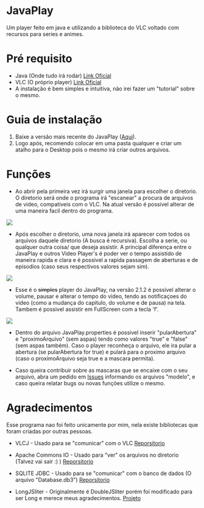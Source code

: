 # JavaPlay
Um player feito em java e utilizando a biblioteca do VLC voltado com recursos para series e animes.
# Pré requisito
- Java (Onde tudo irá rodar) [Link Oficial](https://www.java.com/pt_BR/)
- VLC  (O próprio player) [Link Oficial](https://www.videolan.org/index.pt-BR.html)
- A instalação é bem simples e intuitiva, não irei fazer um "tutorial" sobre o mesmo.
# Guia de instalação
1. Baixe a versão mais recente do JavaPlay ([Aqui](https://github.com/NatanielBR/JavaPlay/releases)).
2. Logo após, recomendo colocar em uma pasta qualquer e criar um atalho para o Desktop pois o mesmo irá criar outros arquivos.
# Funções
- Ao abrir pela primeira vez irá surgir uma janela para escolher o diretorio. O diretorio será onde o programa irá "escanear" a procura de arquivos de video, compativeis com o VLC. Na atual versão é possivel alterar de uma maneira facil dentro do programa.

![](https://i.imgur.com/yv4n99R.png)

- Após escolher o diretorio, uma nova janela irá aparecer com todos os arquivos daquele diretorio (A busca é recursiva). Escolha a serie, ou qualquer outra coisa/ que deseja assistir. A principal diferença entre o JavaPlay e outros Video Player's é poder ver o tempo assistido de maneira rapida e clara e é possivel a rapida passagem de aberturas e de episodios (caso seus respectivos valores sejam sim). 

![](https://imgur.com/j4sBhVC.png)

- Esse é o ~~simples~~ player do JavaPlay, na versão 2.1.2 é possivel alterar o volume, pausar e alterar o tempo do video, tendo as notificaçoes do video (como a mudança do capitulo, do volume e de pausa) na tela. Tambem é possivel assistir em FullScreen com a tecla 'f'.

![](https://imgur.com/RJNWhwp.png)

- Dentro do arquivo JavaPlay.properties é possivel inserir "pularAbertura" e "proximoArquivo" (sem aspas) tendo como valores "true" e "false" (sem aspas também). Caso o player reconheça o arquivo, ele ira pular a abertura (se pularAbertura for true) e pulará para o proximo arquivo (caso o proximoArquivo seja true e a mascara permita).

- Caso queira contribuir sobre as mascaras que se encaixe com o seu arquivo, abra um pedido em [Issues](https://github.com/NatanielBR/JavaPlay/issues) informando os arquivos "modelo", e caso queira relatar bugs ou novas funções utilize o mesmo.

# Agradecimentos
Esse programa nao foi feito unicamente por mim, nela existe bibliotecas que foram criadas por outras pessoas.
- VLCJ - Usado para se "comunicar" com o VLC [Reporsitorio](https://github.com/caprica/vlcj)
- Apache Commons IO - Usado para "ver" os arquivos no diretorio (Talvez vai sair :) ) [Reporsitorio](https://github.com/apache/commons-io)
- SQLITE JDBC - Usado para se "comunicar" com o banco de dados (O arquivo "Database.db3") [Reporsitorio](https://github.com/xerial/sqlite-jdbc)

- LongJSliter - Originalmente é DoubleJSliter porém foi modificado para ser Long e merece meus agradecimentos. [Projeto](https://github.com/nasa/trick)
